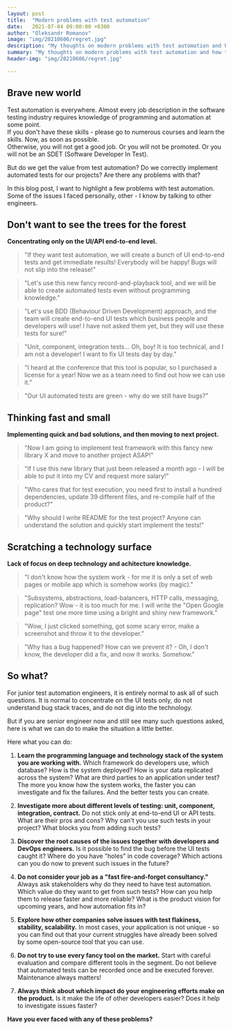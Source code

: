```yaml
---
layout: post
title:  "Modern problems with test automation"
date:   2021-07-04 09:00:00 +0300
author: "Oleksandr Romanov"
image: "img/20210606/regret.jpg"
description: "My thoughts on modern problems with test automation and how to solve them"
summary: "My thoughts on modern problems with test automation and how to solve them"
header-img: "img/20210606/regret.jpg"

---
```


## Brave new world  

Test automation is everywhere. Almost every job description in the software testing industry requires knowledge of programming and automation at some point.  
If you don't have these skills - please go to numerous courses and learn the skills. Now, as soon as possible.  
Otherwise, you will not get a good job. Or you will not be promoted. Or you will not be an SDET (Software Developer In Test).  

But do we get the value from test automation? Do we correctly implement automated tests for our projects? Are there any problems with that?  

In this blog post, I want to highlight a few problems with test automation. Some of the issues I faced personally, other - I know by talking to other engineers.  
 
## Don't want to see the trees for the forest  

**Concentrating only on the UI/API end-to-end level.**

>"If they want test automation, we will create a bunch of UI end-to-end tests and get immediate results! Everybody will be happy! Bugs will not slip into the release!"  

>"Let's use this new fancy record-and-playback tool, and we will be able to create automated tests even without programming knowledge."  

>"Let's use BDD (Behaviour Driven Development) approach, and the team will create end-to-end UI tests which business people and developers will use! I have not asked them yet, but they will use these tests for sure!"  

>"Unit, component, integration tests... Oh, boy! It is too technical, and I am not a developer! I want to fix UI tests day by day."  

>"I heard at the conference that this tool is popular, so I purchased a license for a year! Now we as a team need to find out how we can use it."  

>"Our UI automated tests are green - why do we still have bugs?"
 
## Thinking fast and small  

**Implementing quick and bad solutions, and then moving to next project.**  

>"Now I am going to implement test framework with this fancy new library X and move to another project ASAP!"  

>"If I use this new library that just been released a month ago - I will be able to put it into my CV and request more salary!"  

>"Who cares that for test execution, you need first to install a hundred dependencies, update 39 different files, and re-compile half of the product?"  

>"Why should I write README for the test project? Anyone can understand the solution and quickly start implement the tests!"  

## Scratching a technology surface  

**Lack of focus on deep technology and achitecture knowledge.** 

>"I don't know how the system work - for me it is only a set of web pages or mobile app which is somehow works (by magic)."  

>"Subsystems, abstractions, load-balancers, HTTP calls, messaging, replication? Wow - it is too much for me. I will write the "Open Google page" test one more time using a bright and shiny new framework."  

>"Wow, I just clicked something, got some scary error, make a screenshot and throw it to the developer."  

>"Why has a bug happened? How can we prevent it? - Oh, I don't know, the developer did a fix, and now it works. Somehow."  

## So what?  

For junior test automation engineers, it is entirely normal to ask all of such questions. It is normal to concentrate on the UI tests only, do not understand bug stack traces, and do not dig into the technology.  

But if you are senior engineer now and still see many such questions asked, here is what we can do to make the situation a little better.  

Here what you can do:
1. **Learn the programming language and technology stack of the system you are working with.** Which framework do developers use, which database? How is the system deployed? How is your data replicated across the system? What are third parties to an application under test? The more you know how the system works, the faster you can investigate and fix the failures. And the better tests you can create.  

2. **Investigate more about different levels of testing: unit, component, integration, contract.** Do not stick only at end-to-end UI or API tests. What are their pros and cons? Why can't you use such tests in your project? What blocks you from adding such tests?  

3. **Discover the root causes of the issues together with developers and DevOps engineers.** Is it possible to find the bug before the UI tests caught it? Where do you have "holes" in code coverage? Which actions can you do now to prevent such issues in the future?  

4. **Do not consider your job as a "fast fire-and-forget consultancy."** Always ask stakeholders why do they need to have test automation. Which value do they want to get from such tests? How can you help them to release faster and more reliable? What is the product vision for upcoming years, and how automation fits in?  

5. **Explore how other companies solve issues with test flakiness, stability, scalability.** In most cases, your application is not unique - so you can find out that your current struggles have already been solved by some open-source tool that you can use.  

6. **Do not try to use every fancy tool on the market.** Start with careful evaluation and compare different tools in the segment. Do not believe that automated tests can be recorded once and be executed forever. Maintenance always matters!  

7. **Always think about which impact do your engineering efforts make on the product.** Is it make the life of other developers easier? Does it help to investigate issues faster?   

**Have you ever faced with any of these problems?**
